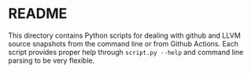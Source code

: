 # README

This directory contains Python scripts for dealing with github and LLVM source
snapshots from the command line or from Github Actions. Each script provides
proper help through `script.py --help` and command line parsing to be very
flexible. 